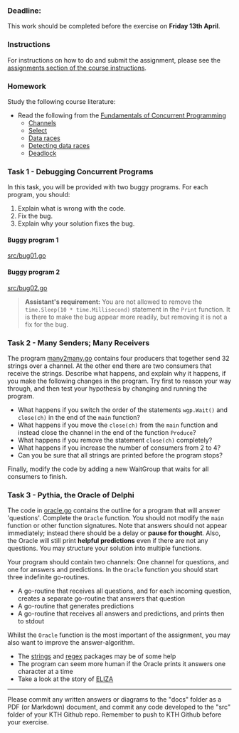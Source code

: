 ### Deadline:
This work should be completed before the exercise on **Friday 13th April**.

### Instructions
For instructions on how to do and submit the assignment, please see
the
[assignments section of the course instructions](https://gits-15.sys.kth.se/inda-17/course-instructions#assignments).

### Homework
Study the following course literature:

- Read the following from the [Fundamentals of Concurrent Programming](http://yourbasic.org/golang/concurrent-programming/)
  - [Channels](http://yourbasic.org/golang/channels-explained/)
  - [Select](http://yourbasic.org/golang/select-explained/)
  - [Data races](http://yourbasic.org/golang/data-races-explained/)
  - [Detecting data races](http://yourbasic.org/golang/detect-data-races/)
  - [Deadlock](http://yourbasic.org/golang/detect-deadlock/)

### Task 1 - Debugging Concurrent Programs
In this task, you will be provided with two buggy programs. For each program,
you should:

1. Explain what is wrong with the code.
2. Fix the bug.
3. Explain why your solution fixes the bug.

#### Buggy program 1
[src/bug01.go](src/bug01.go)

#### Buggy program 2
[src/bug02.go](src/bug02.go)

> **Assistant's requirement:** You are not allowed to remove the
> `time.Sleep(10 * time.Millisecond)` statement in the `Print`
> function. It is there to make the bug appear more readily,
> but removing it is not a fix for the bug.

### Task 2 - Many Senders; Many Receivers
The program [many2many.go](src/many2many.go) contains four
producers that together send 32 strings over a channel. At the
other end there are two consumers that receive the strings.
Describe what happens, and explain why it happens, if you make the
following changes in the program. Try first to reason your way
through, and then test your hypothesis by changing and running the
program.

* What happens if you switch the order of the statements
  `wgp.Wait()` and `close(ch)` in the end of the `main` function?
* What happens if you move the `close(ch)` from the `main` function
  and instead close the channel in the end of the function
  `Produce`?
* What happens if you remove the statement `close(ch)` completely?
* What happens if you increase the number of consumers from 2 to 4?
* Can you be sure that all strings are printed before the program
  stops?

Finally, modify the code by adding a new WaitGroup that waits for
all consumers to finish.

### Task 3 - Pythia, the Oracle of Delphi

The code in [oracle.go](src/oracle.go) contains the outline for a
program that will answer 'questions'.  Complete the `Oracle`
function.  You should not modify the `main` function or other
function signatures. Note that answers should not appear
immediately; instead there should be a delay or **pause for
thought**.  Also, the Oracle will still print **helpful
predictions** even if there are not any questions.  You may
structure your solution into multiple functions.

Your program should contain two channels: One channel for questions,
and one for answers and predictions.  In the `Oracle` function you
should start three indefinite go-routines.

* A go-routine that receives all questions, and for each incoming
  question, creates a separate go-routine that answers that question
* A go-routine that generates predictions
* A go-routine that receives all answers and predictions, and prints
  then to stdout

Whilst the `Oracle` function is the most important of the
assignment, you may also want to improve the answer-algorithm.

* The [strings](https://golang.org/pkg/strings/) and
  [regex](https://golang.org/pkg/regexp/) packages may be of some
  help
* The program can seem more human if the Oracle prints it answers
  one character at a time
* Take a look at the story of
  [ELIZA](https://en.wikipedia.org/wiki/ELIZA)

---

Please commit any written answers or diagrams to the "docs" folder
as a PDF (or Markdown) document, and commit any code developed to
the "src" folder of your KTH Github repo. Remember to push to KTH
Github before your exercise.
